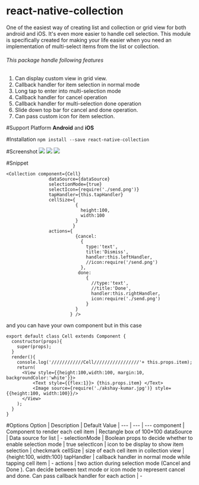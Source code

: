 # react-native-collection

One of the easiest way  of creating list and collection or grid view for both android and iOS. It's even more easier to handle cell selection. This module is specifically created for making your life easier when you need an implementation of multi-select items from the list or collection.  

###### This package handle following features

1. Can display custom view in grid view.
2. Callback handler for item selection in normal mode
3. Long tap to enter into multi-selection mode
4. Callback handler for cancel operation
5. Callback handler for multi-selection done operation
6. Slide down top bar for cancel and done operation.
8. Can pass custom icon for item selection.



#Support Platform
**Android** and **iOS**

#Installation
`npm install --save react-native-collection`


#Screenshot
![](https://github.com/tigerraj32/react-native-collection/blob/master/screenshot/1.png)
![](https://github.com/tigerraj32/react-native-collection/blob/master/screenshot/2.png)
![](https://github.com/tigerraj32/react-native-collection/blob/master/screenshot/3.png)

#Snippet
```
<Collection component={Cell}
                dataSource={dataSource}
                selectionMode={true}
                selectIcon={require('./send.png')}
                tapHandler={this.tapHandler}
                cellSize={
                          {
                            height:100,
                            width:100
                          }
                         }
                actions={
                          {cancel:
                            {
                              type:'text',
                              title:'Dismiss',
                              handler:this.leftHandler,
                              //icon:require('/send.png')
                            },
                           done:
                              {
                                //type:'text',
                                //title:'Done',
                                handler:this.rightHandler,
                                icon:require('./send.png')
                              }
                          }
                        } />
```
and you can have your own component but in this case
```
export default class Cell extends Component {
  constructor(props){
    super(props);
  }
  render(){
    console.log('////////////Cell/////////////////'+ this.props.item);
    return(
      <View style={{height:100,width:100, margin:10, backgroundColor:'white'}}>
          <Text style={{flex:1}}> {this.props.item} </Text>
          <Image source={require('./akshay-kumar.jpg')} style={{height:100, width:100}}/>
      </View>
    );
  }
}
```
#Options
   Option   |   Description   |   Default Value   |
   --- | --- | ---
   component   |   Component to render each cell item  |   Rectangle box of 100*100
   dataSource  |   Data source for list |  -
   selectionMode | Boolean props to decide whether to enable selection mode | true
   selectIcon | icon to be display to show item selection | checkmark
   cellSize |  size of each cell item in collection view | {height:100, width:100}
   tapHandler | callback handler in normal mode while tapping cell item | -
   actions | two action during selection mode (Cancel and Done ). Can decide between text mode or icon mode to represent cancel and done. Can pass callback handler for each action | -
